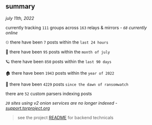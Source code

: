 
## summary
_july 11th, 2022_

currently tracking `111` groups across `163` relays & mirrors - _`68` currently online_

⏲ there have been `7` posts within the `last 24 hours`

🦈 there have been `95` posts within the `month of july`

🪐 there have been `850` posts within the `last 90 days`

🏚 there have been `1943` posts within the `year of 2022`

🦕 there have been `4229` posts `since the dawn of ransomwatch`

there are `52` custom parsers indexing posts

_`20` sites using v2 onion services are no longer indexed - [support.torproject.org](https://support.torproject.org/onionservices/v2-deprecation/)_

> see the project [README](https://github.com/joshhighet/ransomwatch#ransomwatch--) for backend technicals
